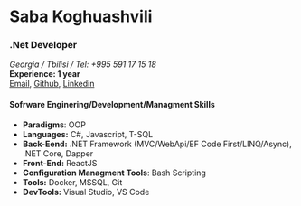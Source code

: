 # Saba Koghuashvili

### .Net Developer

*Georgia / Tbilisi / Tel: +995 591 17 15 18* <br/>
**Experience: 1 year** <br/>
[Email](mailto:sabakoguashvili16@gmail.com), [Github](https://github.com/saba161),  [Linkedin](https://www.linkedin.com/in/saba-koghuashvili-7ba679154/)

#### Sofrware Enginering/Development/Managment Skills

- **Paradigms**: OOP
- **Languages:** C#, Javascript, T-SQL
- **Back-Eend:** .NET Framework (MVC/WebApi/EF Code First/LINQ/Async), .NET Core, Dapper
- **Front-End:** ReactJS
- **Configuration Managment Tools**: Bash Scripting
- **Tools:** Docker, MSSQL, Git
- **DevTools:** Visual Studio, VS Code
